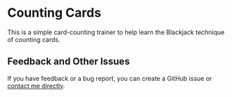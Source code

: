# Counting Cards

This is a simple card-counting trainer to help learn the Blackjack technique of counting cards.

## Feedback and Other Issues

If you have feedback or a bug report, you can create a GitHub issue or [contact me directly](https://contact.nhcarrigan.com).
